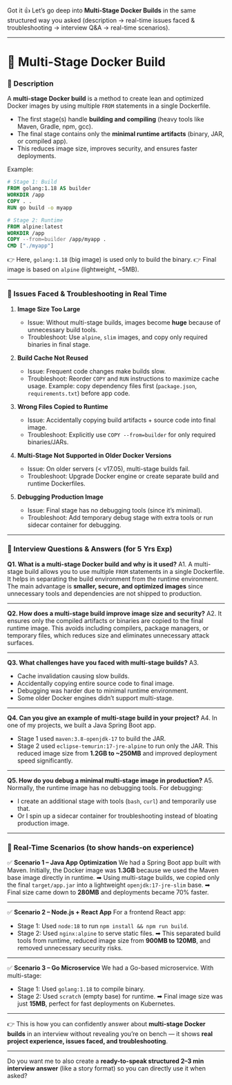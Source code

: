Got it 👍 Let’s go deep into **Multi-Stage Docker Builds** in the same structured way you asked (description → real-time issues faced & troubleshooting → interview Q&A → real-time scenarios).

---

# 📌 Multi-Stage Docker Build

### 🔹 Description

A **multi-stage Docker build** is a method to create lean and optimized Docker images by using multiple `FROM` statements in a single Dockerfile.

* The first stage(s) handle **building and compiling** (heavy tools like Maven, Gradle, npm, gcc).
* The final stage contains only the **minimal runtime artifacts** (binary, JAR, or compiled app).
* This reduces image size, improves security, and ensures faster deployments.

Example:

```dockerfile
# Stage 1: Build
FROM golang:1.18 AS builder
WORKDIR /app
COPY . .
RUN go build -o myapp

# Stage 2: Runtime
FROM alpine:latest
WORKDIR /app
COPY --from=builder /app/myapp .
CMD ["./myapp"]
```

👉 Here, `golang:1.18` (big image) is used only to build the binary.
👉 Final image is based on `alpine` (lightweight, ~5MB).

---

### 🔹 Issues Faced & Troubleshooting in Real Time

1. **Image Size Too Large**

   * Issue: Without multi-stage builds, images become **huge** because of unnecessary build tools.
   * Troubleshoot: Use `alpine`, `slim` images, and copy only required binaries in final stage.

2. **Build Cache Not Reused**

   * Issue: Frequent code changes make builds slow.
   * Troubleshoot: Reorder `COPY` and `RUN` instructions to maximize cache usage.
     Example: copy dependency files first (`package.json`, `requirements.txt`) before app code.

3. **Wrong Files Copied to Runtime**

   * Issue: Accidentally copying build artifacts + source code into final image.
   * Troubleshoot: Explicitly use `COPY --from=builder` for only required binaries/JARs.

4. **Multi-Stage Not Supported in Older Docker Versions**

   * Issue: On older servers (< v17.05), multi-stage builds fail.
   * Troubleshoot: Upgrade Docker engine or create separate build and runtime Dockerfiles.

5. **Debugging Production Image**

   * Issue: Final stage has no debugging tools (since it’s minimal).
   * Troubleshoot: Add temporary debug stage with extra tools or run sidecar container for debugging.

---

### 🔹 Interview Questions & Answers (for 5 Yrs Exp)

**Q1. What is a multi-stage Docker build and why is it used?**
A1. A multi-stage build allows you to use multiple `FROM` statements in a single Dockerfile. It helps in separating the build environment from the runtime environment. The main advantage is **smaller, secure, and optimized images** since unnecessary tools and dependencies are not shipped to production.

---

**Q2. How does a multi-stage build improve image size and security?**
A2. It ensures only the compiled artifacts or binaries are copied to the final runtime image. This avoids including compilers, package managers, or temporary files, which reduces size and eliminates unnecessary attack surfaces.

---

**Q3. What challenges have you faced with multi-stage builds?**
A3.

* Cache invalidation causing slow builds.
* Accidentally copying entire source code to final image.
* Debugging was harder due to minimal runtime environment.
* Some older Docker engines didn’t support multi-stage.

---

**Q4. Can you give an example of multi-stage build in your project?**
A4. In one of my projects, we built a Java Spring Boot app.

* Stage 1 used `maven:3.8-openjdk-17` to build the JAR.
* Stage 2 used `eclipse-temurin:17-jre-alpine` to run only the JAR.
  This reduced image size from **1.2GB to ~250MB** and improved deployment speed significantly.

---

**Q5. How do you debug a minimal multi-stage image in production?**
A5. Normally, the runtime image has no debugging tools. For debugging:

* I create an additional stage with tools (`bash`, `curl`) and temporarily use that.
* Or I spin up a sidecar container for troubleshooting instead of bloating production image.

---

### 🔹 Real-Time Scenarios (to show hands-on experience)

✅ **Scenario 1 – Java App Optimization**
We had a Spring Boot app built with Maven. Initially, the Docker image was **1.3GB** because we used the Maven base image directly in runtime.
➡ Using multi-stage builds, we copied only the final `target/app.jar` into a lightweight `openjdk:17-jre-slim` base.
➡ Final size came down to **280MB** and deployments became 70% faster.

---

✅ **Scenario 2 – Node.js + React App**
For a frontend React app:

* Stage 1: Used `node:18` to run `npm install && npm run build`.
* Stage 2: Used `nginx:alpine` to serve static files.
  ➡ This separated build tools from runtime, reduced image size from **900MB to 120MB**, and removed unnecessary security risks.

---

✅ **Scenario 3 – Go Microservice**
We had a Go-based microservice. With multi-stage:

* Stage 1: Used `golang:1.18` to compile binary.
* Stage 2: Used `scratch` (empty base) for runtime.
  ➡ Final image size was just **15MB**, perfect for fast deployments on Kubernetes.

---

👉 This is how you can confidently answer about **multi-stage Docker builds** in an interview without revealing you’re on bench — it shows **real project experience, issues faced, and troubleshooting**.

---

Do you want me to also create a **ready-to-speak structured 2–3 min interview answer** (like a story format) so you can directly use it when asked?
